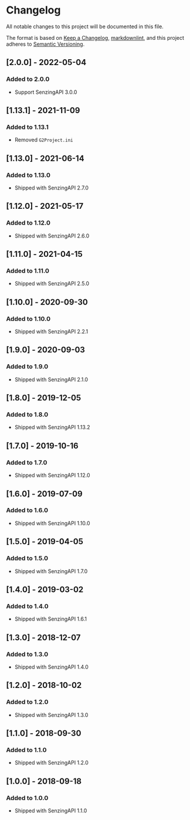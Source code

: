 # Changelog

All notable changes to this project will be documented in this file.

The format is based on [Keep a Changelog](https://keepachangelog.com/en/1.0.0/),
[markdownlint](https://dlaa.me/markdownlint/),
and this project adheres to [Semantic Versioning](https://semver.org/spec/v2.0.0.html).

## [2.0.0] - 2022-05-04

### Added to 2.0.0

- Support SenzingAPI 3.0.0

## [1.13.1] - 2021-11-09

### Added to 1.13.1

- Removed `G2Project.ini`

## [1.13.0] - 2021-06-14

### Added to 1.13.0

- Shipped with SenzingAPI 2.7.0

## [1.12.0] - 2021-05-17

### Added to 1.12.0

- Shipped with SenzingAPI 2.6.0

## [1.11.0] - 2021-04-15

### Added to 1.11.0

- Shipped with SenzingAPI 2.5.0

## [1.10.0] - 2020-09-30

### Added to 1.10.0

- Shipped with SenzingAPI 2.2.1

## [1.9.0] - 2020-09-03

### Added to 1.9.0

- Shipped with SenzingAPI 2.1.0

## [1.8.0] - 2019-12-05

### Added to 1.8.0

- Shipped with SenzingAPI 1.13.2

## [1.7.0] - 2019-10-16

### Added to 1.7.0

- Shipped with SenzingAPI 1.12.0

## [1.6.0] - 2019-07-09

### Added to 1.6.0

- Shipped with SenzingAPI 1.10.0

## [1.5.0] - 2019-04-05

### Added to 1.5.0

- Shipped with SenzingAPI 1.7.0

## [1.4.0] - 2019-03-02

### Added to 1.4.0

- Shipped with SenzingAPI 1.6.1

## [1.3.0] - 2018-12-07

### Added to 1.3.0

- Shipped with SenzingAPI 1.4.0

## [1.2.0] - 2018-10-02

### Added to 1.2.0

- Shipped with SenzingAPI 1.3.0

## [1.1.0] - 2018-09-30

### Added to 1.1.0

- Shipped with SenzingAPI 1.2.0

## [1.0.0] - 2018-09-18

### Added to 1.0.0

- Shipped with SenzingAPI 1.1.0
